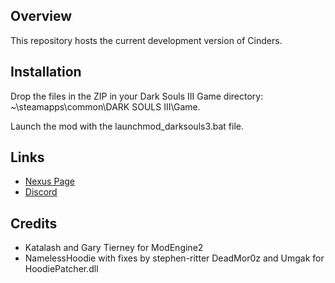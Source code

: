 ## Overview
This repository hosts the current development version of Cinders.

## Installation
Drop the files in the ZIP in your Dark Souls III Game directory: ~\steamapps\common\DARK SOULS III\Game\.

Launch the mod with the launchmod_darksouls3.bat file.

## Links
- [Nexus Page](https://www.nexusmods.com/darksouls3/mods/310)
- [Discord](https://discord.gg/qUmcvYYUAw)

## Credits
- Katalash and Gary Tierney for ModEngine2
- NamelessHoodie with fixes by stephen-ritter DeadMor0z and Umgak for HoodiePatcher.dll
